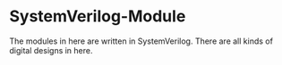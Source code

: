 # SystemVerilog-Module
The modules in here are written in SystemVerilog. There are all kinds of digital designs in here.
